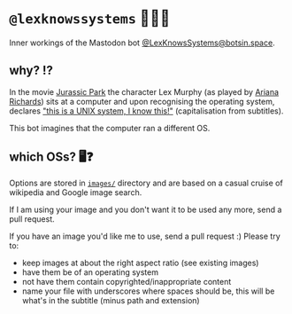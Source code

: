 # `@lexknowssystems` 👩‍💻🦖

Inner workings of the Mastodon bot [@LexKnowsSystems@botsin.space](https://botsin.space/@lexknowssystems).

## why? ⁉️

In the movie [Jurassic Park](https://en.wikipedia.org/wiki/Jurassic_Park_(film)) the character Lex Murphy (as played by [Ariana Richards](https://en.wikipedia.org/wiki/Ariana_Richards)) sits at a computer and upon recognising the operating system, declares ["this is a UNIX system, I know this!"](https://www.youtube.com/watch?v=ZDxLa6P6exc&t=510s) (capitalisation from subtitles).

This bot imagines that the computer ran a different OS.

## which OSs? 🖥❓

Options are stored in [`images/`](https://github.com/dill/lexknowssystems/tree/main/images) directory and are based on a casual cruise of wikipedia and Google image search.

If I am using your image and you don't want it to be used any more, send a pull request.

If you have an image you'd like me to use, send a pull request :) Please try to:
  * keep images at about the right aspect ratio (see existing images)
  * have them be of an operating system
  * not have them contain copyrighted/inappropriate content
  * name your file with underscores where spaces should be, this will be what's in the subtitle (minus path and extension)
